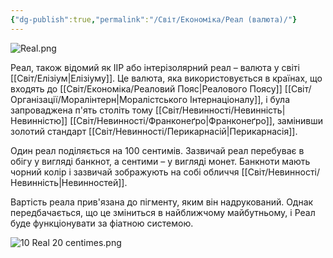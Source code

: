 ```yaml
---
{"dg-publish":true,"permalink":"/Світ/Економіка/Реал (валюта)/"}
---
```


![Real.png](/img/user/imgs/Real.png)

Реал, також відомий як ІІР або інтерізолярний реал – валюта у світі [[Світ/Елізіум\|Елізіуму]].
Це валюта, яка використовується в країнах, що входять до [[Світ/Економіка/Реаловий Пояс\|Реалового Поясу]] [[Світ/Організації/Моралінтерн\|Моралістського Інтернаціоналу]], і була запроваджена п'ять століть тому [[Світ/Невинності/Невинність\|Невинністю]] [[Світ/Невинності/Франконеґро\|Франконеґро]], замінивши золотий стандарт [[Світ/Невинності/Перикарнасій\|Перикарнасія]].

Один реал поділяється на 100 сентимів. Зазвичай реал перебуває в обігу у вигляді банкнот, а сентими – у вигляді монет. Банкноти мають чорний колір і зазвичай зображують на собі обличчя [[Світ/Невинності/Невинність\|Невинностей]].

Вартість реала прив'язана до пігменту, яким він надрукований. Однак передбачається, що це зміниться в найближчому майбутньому, і Реал буде функціонувати за фіатною системою.

![10 Real 20 centimes.png](/img/user/imgs/10%20Real%2020%20centimes.png)
